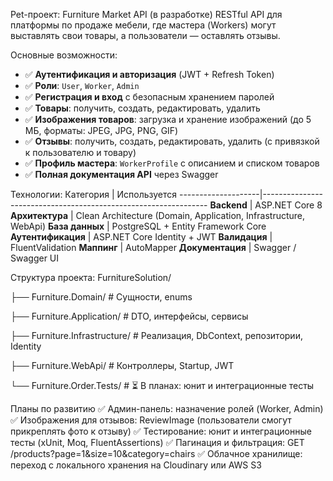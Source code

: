Pet-проект: Furniture Market API (в разработке)
RESTful API для платформы по продаже мебели, где мастера (Workers) могут выставлять свои товары, а пользователи — оставлять отзывы.


Основные возможности:
- ✅ **Аутентификация и авторизация** (JWT + Refresh Token)
- ✅ **Роли**: `User`, `Worker`, `Admin`
- ✅ **Регистрация и вход** с безопасным хранением паролей
- ✅ **Товары**: получить, создать, редактировать, удалить
- ✅ **Изображения товаров**: загрузка и хранение изображений (до 5 МБ, форматы: JPEG, JPG, PNG, GIF)
- ✅ **Отзывы**: получить, создать, редактировать, удалить (с привязкой к пользователю и товару)
- ✅ **Профиль мастера**: `WorkerProfile` с описанием и списком товаров
- ✅ **Полная документация API** через Swagger


Технологии:
 Категория          | Используется 
--------------------|----------------------------------------------------------------
 **Backend**        | ASP.NET Core 8 
 **Архитектура**    | Clean Architecture (Domain, Application, Infrastructure, WebApi) 
 **База данных**    | PostgreSQL + Entity Framework Core 
 **Аутентификация** | ASP.NET Core Identity + JWT 
 **Валидация**      | FluentValidation 
 **Маппинг**        | AutoMapper 
 **Документация**   | Swagger / Swagger UI 


Структура проекта:
FurnitureSolution/

├── Furniture.Domain/ # Сущности, enums

├── Furniture.Application/ # DTO, интерфейсы, сервисы

├── Furniture.Infrastructure/ # Реализация, DbContext, репозитории, Identity

├── Furniture.WebApi/ # Контроллеры, Startup, JWT

└── Furniture.Order.Tests/ # ⏳ В планах: юнит и интеграционные тесты

Планы по развитию
✅ Админ-панель: назначение ролей (Worker, Admin)
✅ Изображения для отзывов: ReviewImage (пользователи смогут прикреплять фото к отзыву)
✅ Тестирование: юнит и интеграционные тесты (xUnit, Moq, FluentAssertions)
✅ Пагинация и фильтрация: GET /products?page=1&size=10&category=chairs
✅ Облачное хранилище: переход с локального хранения на Cloudinary или AWS S3
